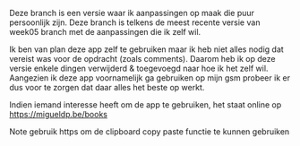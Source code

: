 Deze branch is een versie waar ik aanpassingen op maak die puur persoonlijk zijn. 
Deze branch is telkens de meest recente versie van week05 branch met de aanpassingen die ik zelf wil.


Ik ben van plan deze app zelf te gebruiken maar ik heb niet alles nodig dat vereist was voor de opdracht (zoals comments).
Daarom heb ik op deze versie enkele dingen verwijderd & toegevoegd naar hoe ik het zelf wil. Aangezien ik deze app voornamelijk ga gebruiken op mijn gsm probeer ik er dus voor te zorgen dat daar alles het beste op werkt.

Indien iemand interesse heeft om de app te gebruiken, het staat online op https://migueldp.be/books

Note gebruik https om de clipboard copy paste functie te kunnen gebruiken